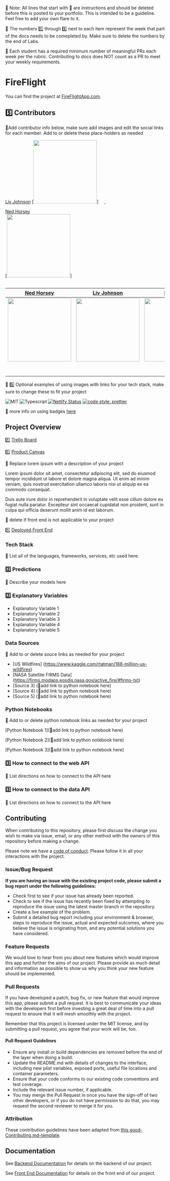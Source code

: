 🚫 Note: All lines that start with 🚫 are instructions and should be deleted before this is posted to your portfolio. This is intended to be a guideline. Feel free to add your own flare to it.

🚫 The numbers 1️⃣ through 5️⃣ next to each item represent the week that part of the docs needs to be comepleted by.  Make sure to delete the numbers by the end of Labs.

🚫 Each student has a required minimum number of meaningful PRs each week per the rubric.  Contributing to docs does NOT count as a PR to meet your weekly requirements.

# FireFlight
You can find the project at [FireFlightApp.com](https://fireflightapp.com/).

## 5️⃣ Contributors

🚫Add contributor info below, make sure add images and edit the social links for each member. Add to or delete these place-holders as needed

[Liv Johnson](https://github.com/livjab)
[<img src="https://www.dalesjewelers.com/wp-content/uploads/2018/10/placeholder-silhouette-female.png" width = "200" />]
[<img src="https://github.com/favicon.ico" width="15"> ](https://github.com/livjab)
[ <img src="https://static.licdn.com/sc/h/al2o9zrvru7aqj8e1x2rzsrca" width="15"> ](https://www.linkedin.com/in/liv-johnson-015523144/) 

[Ned Horsey](https://github.com/Rice-from-data)                                        
[<img src="https://www.dalesjewelers.com/wp-content/uploads/2018/10/placeholder-silhouette-male.png" width = "200" />]
[<img src="https://github.com/favicon.ico" width="15"> ](https://github.com/Rice-from-data)       
[ <img src="https://static.licdn.com/sc/h/al2o9zrvru7aqj8e1x2rzsrca" width="15"> ](https://www.linkedin.com/in/edmond-horsey/)

|                                       [Ned Horsey](https://github.com/Rice-from-data)                                        |                                       [Liv Johnson](https://github.com/livjab)                                        |                                       [Student 3](https://github.com/)                                        |                                       [Student 4](https://github.com/)                                        |                                       [Student 5](https://github.com/)                                        |
| :-----------------------------------------------------------------------------------------------------------: | :-----------------------------------------------------------------------------------------------------------: | :-----------------------------------------------------------------------------------------------------------: | :-----------------------------------------------------------------------------------------------------------: | :-----------------------------------------------------------------------------------------------------------: |
|                      [<img src="https://www.dalesjewelers.com/wp-content/uploads/2018/10/placeholder-silhouette-male.png" width = "200" />](https://github.com/Rice-from-data)                       |                      [<img src="https://www.dalesjewelers.com/wp-content/uploads/2018/10/placeholder-silhouette-female.png" width = "200" />](https://github.com/livjab)                       |                      [<img src="https://www.dalesjewelers.com/wp-content/uploads/2018/10/placeholder-silhouette-male.png" width = "200" />](https://github.com/)                       |                      [<img src="https://www.dalesjewelers.com/wp-content/uploads/2018/10/placeholder-silhouette-female.png" width = "200" />](https://github.com/)                       |                      [<img src="https://www.dalesjewelers.com/wp-content/uploads/2018/10/placeholder-silhouette-male.png" width = "200" />](https://github.com/)                       |
|                 [<img src="https://github.com/favicon.ico" width="15"> ](https://github.com/Rice-from-data)                 |            [<img src="https://github.com/favicon.ico" width="15"> ](https://github.com/livjab)             |           [<img src="https://github.com/favicon.ico" width="15"> ](https://github.com/)            |          [<img src="https://github.com/favicon.ico" width="15"> ](https://github.com/)           |            [<img src="https://github.com/favicon.ico" width="15"> ](https://github.com/)             |
| [ <img src="https://static.licdn.com/sc/h/al2o9zrvru7aqj8e1x2rzsrca" width="15"> ](www.linkedin.com/in/edmond-horsey) | [ <img src="https://static.licdn.com/sc/h/al2o9zrvru7aqj8e1x2rzsrca" width="15"> ](https://www.linkedin.com/in/liv-johnson-015523144/) | [ <img src="https://static.licdn.com/sc/h/al2o9zrvru7aqj8e1x2rzsrca" width="15"> ](https://www.linkedin.com/) | [ <img src="https://static.licdn.com/sc/h/al2o9zrvru7aqj8e1x2rzsrca" width="15"> ](https://www.linkedin.com/) | [ <img src="https://static.licdn.com/sc/h/al2o9zrvru7aqj8e1x2rzsrca" width="15"> ](https://www.linkedin.com/) |


🚫 5️⃣ Optional examples of using images with links for your tech stack, make sure to change these to fit your project

![MIT](https://img.shields.io/packagist/l/doctrine/orm.svg)
![Typescript](https://img.shields.io/npm/types/typescript.svg?style=flat)
[![Netlify Status](https://api.netlify.com/api/v1/badges/b5c4db1c-b10d-42c3-b157-3746edd9e81d/deploy-status)](https://fireflight.netlify.com/)
[![code style: prettier](https://img.shields.io/badge/code_style-prettier-ff69b4.svg?style=flat-square)](https://github.com/prettier/prettier)

🚫 more info on using badges [here](https://github.com/badges/shields)

## Project Overview


1️⃣ [Trello Board](https://trello.com/b/LHd7GbuL/labs15-forest-fire)

1️⃣ [Product Canvas](https://www.notion.so/dd55f670427b40f7bc0503e36ad58ea9?v=d4cc255c2ad341a1b2ccd03f0d8d86f9)

🚫 Replace lorem ipsum with a description of your project

Lorem ipsum dolor sit amet, consectetur adipiscing elit, sed do eiusmod tempor incididunt ut labore et dolore magna aliqua. Ut enim ad minim veniam, quis nostrud exercitation ullamco laboris nisi ut aliquip ex ea commodo consequat.

Duis aute irure dolor in reprehenderit in voluptate velit esse cillum dolore eu fugiat nulla pariatur. Excepteur sint occaecat cupidatat non proident, sunt in culpa qui officia deserunt mollit anim id est laborum.

🚫  delete if front end is not applicable to your project

1️⃣ [Deployed Front End](https://fireflight.netlify.com/)

### Tech Stack

🚫 List all of the languages, frameworks, services, etc used here.

### 2️⃣ Predictions

🚫 Describe your models here

### 2️⃣ Explanatory Variables

-   Explanatory Variable 1
-   Explanatory Variable 2
-   Explanatory Variable 3
-   Explanatory Variable 4
-   Explanatory Variable 5

### Data Sources
🚫  Add to or delete souce links as needed for your project


-   [US Wildfires] (https://www.kaggle.com/rtatman/188-million-us-wildfires)
-   [NASA Satellite FIRMS Data] (https://firms.modaps.eosdis.nasa.gov/active_fire/#firms-txt)
-   [Source 3] (🚫add link to python notebook here)
-   [Source 4] (🚫add link to python notebook here)
-   [Source 5] (🚫add link to python notebook here)

### Python Notebooks

🚫  Add to or delete python notebook links as needed for your project

[Python Notebook 1](🚫add link to python notebook here)

[Python Notebook 2](🚫add link to python notebook here)

[Python Notebook 3](🚫add link to python notebook here)

### 3️⃣ How to connect to the web API

🚫 List directions on how to connect to the API here

### 3️⃣ How to connect to the data API

🚫 List directions on how to connect to the API here

## Contributing

When contributing to this repository, please first discuss the change you wish to make via issue, email, or any other method with the owners of this repository before making a change.

Please note we have a [code of conduct](./code_of_conduct.md.md). Please follow it in all your interactions with the project.

### Issue/Bug Request

 **If you are having an issue with the existing project code, please submit a bug report under the following guidelines:**
 - Check first to see if your issue has already been reported.
 - Check to see if the issue has recently been fixed by attempting to reproduce the issue using the latest master branch in the repository.
 - Create a live example of the problem.
 - Submit a detailed bug report including your environment & browser, steps to reproduce the issue, actual and expected outcomes,  where you believe the issue is originating from, and any potential solutions you have considered.

### Feature Requests

We would love to hear from you about new features which would improve this app and further the aims of our project. Please provide as much detail and information as possible to show us why you think your new feature should be implemented.

### Pull Requests

If you have developed a patch, bug fix, or new feature that would improve this app, please submit a pull request. It is best to communicate your ideas with the developers first before investing a great deal of time into a pull request to ensure that it will mesh smoothly with the project.

Remember that this project is licensed under the MIT license, and by submitting a pull request, you agree that your work will be, too.

#### Pull Request Guidelines

- Ensure any install or build dependencies are removed before the end of the layer when doing a build.
- Update the README.md with details of changes to the interface, including new plist variables, exposed ports, useful file locations and container parameters.
- Ensure that your code conforms to our existing code conventions and test coverage.
- Include the relevant issue number, if applicable.
- You may merge the Pull Request in once you have the sign-off of two other developers, or if you do not have permission to do that, you may request the second reviewer to merge it for you.

### Attribution

These contribution guidelines have been adapted from [this good-Contributing.md-template](https://gist.github.com/PurpleBooth/b24679402957c63ec426).

## Documentation

See [Backend Documentation](https://github.com/labs15-forest-fire/backend) for details on the backend of our project.

See [Front End Documentation](https://github.com/labs15-forest-fire/frontend) for details on the front end of our project.

